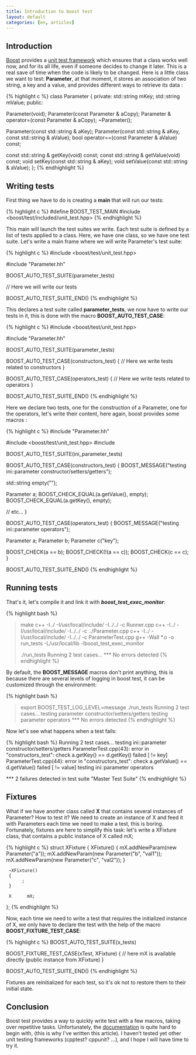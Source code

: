 ```yaml
---
title: Introduction to boost test
layout: default
categories: [en, articles]
---
```


## Introduction

[Boost](http://www.boost.org/) provides a [unit test framework](http://www.boost.org/doc/libs/1_40_0/libs/test/doc/html/index.html)
which ensures that a class works well now, and for its all life,
even if someone decides to change it later. This is a real save
of time when the code is likely to be changed. Here is a little
class we want to test: __Parameter__, at that moment, it stores
an association of two string, a key and a value, and provides
different ways to retrieve its data :

{% highlight c %}
class                 Parameter
{
 private:
   std::string         mKey;
   std::string         mValue;
 public:

   Parameter(void);
   Parameter(const Parameter & aCopy);
   Parameter &         operator=(const Parameter & aCopy);
   ~Parameter();

   Parameter(const std::string & aKey);
   Parameter(const std::string & aKey, const std::string & aValue);
   bool                operator==(const Parameter & aValue) const;

   const std::string & getKey(void) const;
   const std::string & getValue(void) const;
   void                setKey(const std::string & aKey);
   void                setValue(const std::string & aValue);
};
{% endhighlight %}

## Writing tests

First thing we have to do is creating a __main__ that will run our tests:

{% highlight c %}
#define BOOST_TEST_MAIN
#include <boost/test/included/unit_test.hpp>
{% endhighlight %}

This main will launch the test suites we write. Each test suite is
defined by a list of tests applied to a class. Here, we have one
class, so we have one test suite. Let's write a main frame where
we will write Parameter's test suite:

{% highlight c %}
#include <boost/test/unit_test.hpp>

#include "Parameter.hh"

BOOST_AUTO_TEST_SUITE(parameter_tests)

// Here we will write our tests

BOOST_AUTO_TEST_SUITE_END()
{% endhighlight %}

This declares a test suite called __parameter_tests__, we now have
to write our tests in it, this is done with the macro __BOOST_AUTO_TEST_CASE__:

{% highlight c %}
#include <boost/test/unit_test.hpp>

#include "Parameter.hh"

BOOST_AUTO_TEST_SUITE(parameter_tests)

BOOST_AUTO_TEST_CASE(constructors_test)
{
       // Here we write tests related to constructors
}

BOOST_AUTO_TEST_CASE(operators_test)
{
       // Here we write tests related to operators
}

BOOST_AUTO_TEST_SUITE_END()
{% endhighlight %}

Here we declare two tests, one for the construction of a
Parameter, one for the operators, let's write their content,
here again, boost provides some macros :

{% highlight c %}
#include "Parameter.hh"

#include <boost/test/unit_test.hpp>
#include <string>

BOOST_AUTO_TEST_SUITE(ini_parameter_tests)

BOOST_AUTO_TEST_CASE(constructors_test)
{
  BOOST_MESSAGE("testing ini::parameter constructor/setters/getters");

  std::string           empty("");

  Parameter        a;
  BOOST_CHECK_EQUAL(a.getValue(), empty);
  BOOST_CHECK_EQUAL(a.getKey(), empty);

  // etc...
}

BOOST_AUTO_TEST_CASE(operators_test)
{
  BOOST_MESSAGE("testing ini::parameter operators");

  Parameter        a;
  Parameter        b;
  Parameter        c("key");

  BOOST_CHECK(a == b);
  BOOST_CHECK(!(a == c));
  BOOST_CHECK(c == c);
}

BOOST_AUTO_TEST_SUITE_END()
{% endhighlight %}

## Running tests

That's it, let's compile it and link it with ___boost_test_exec_monitor___:

{% highlight bash %}
> make
c++ -I../ -I/usr/local/include/ -I../../ -c Runner.cpp
c++ -I../ -I/usr/local/include/ -I../../ -c ../Parameter.cpp
c++ -I../ -I/usr/local/include/ -I../../ -c ParameterTest.cpp
g++ -Wall *.o -o run_tests -L/usr/local/lib -lboost_test_exec_monitor
>
> ./run_tests 
Running 2 test cases...
*** No errors detected
{% endhighlight %}

By default, the __BOOST_MESSAGE__ macros don't print anything, this
is because there are several levels of logging in boost test, it can
be customized through the environment:

{% highlight bash %}
> export BOOST_TEST_LOG_LEVEL=message
> ./run_tests 
Running 2 test cases...
testing parameter constructor/setters/getters
testing parameter operators
*** No errors detected
{% endhighlight %}

Now let's see what happens when a test fails:

{% highlight bash %}
Running 2 test cases...
testing ini::parameter constructor/setters/getters
ParameterTest.cpp(43): error in "constructors_test": check a.getKey() == d.getKey() failed [ != key]
ParameterTest.cpp(44): error in "constructors_test": check a.getValue() == d.getValue() failed [ != value]
testing ini::parameter operators

*** 2 failures detected in test suite "Master Test Suite"
{% endhighlight %}

## Fixtures

What if we have another class called __X__ that contains
several instances of Parameter? How to test it? We need
to create an instance of X and feed it with Parameters
each time we need to make a test, this is boring.
Fortunately, fixtures are here to simplify this task: let's
write a XFixture class, that contains a public instance
of X called mX;

{% highlight c %}
struct XFixture
{
      XFixture()
      {
              mX.addNewParam(new Parameter("a"));
              mX.addNewParam(new Parameter("b", "val1"));
              mX.addNewParam(new Parameter("c", "val2"));
      }

     ~XFixture()
     {
          ;
     }

     X      mX;
};
{% endhighlight %}

Now, each time we need to write a test that requires the
initialized instance of X, we only have to declare the test
with the help of the macro __BOOST_FIXTURE_TEST_CASE__:

{% highlight c %}
BOOST_AUTO_TEST_SUITE(x_tests)

BOOST_FIXTURE_TEST_CASE(xTest, XFixture)
{
     // here mX is available directly (public instance from XFixture)
}

BOOST_AUTO_TEST_SUITE_END()
{% endhighlight %}

Fixtures are reinitialized for each test, so it's ok not to
restore them to their initial state. 

## Conclusion

Boost test provides a way to quickly write test with a few
macros, taking over repetitive tasks. Unfortunately, the 
<a href="http://www.boost.org/doc/libs/1_40_0/libs/test/doc/html/intro.html">documentation</a>
is quite hard to begin with, (this is why I've written this article).
I haven't tested yet other unit testing frameworks (cpptest? cppunit? ...),
and I hope I will have time to try it.
